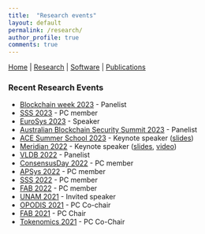 ```yaml
---
title:  "Research events"
layout: default
permalink: /research/
author_profile: true
comments: true
---
```


[Home](../index) | [Research](../research) | [Software](../software) | [Publications](../publications)

### Recent Research Events

- [Blockchain week 2023](https://blockchainweek.com.au/) - Panelist
- [SSS 2023](https://www.stabilizationsafetysecurity2023.com/) - PC member
- [EuroSys 2023](https://2023.eurosys.org/) - Speaker
- [Australian Blockchain Security Summit 2023](https://blockchainaustralia.org/australian-blockchain-security-summit/) - Panelist
- [ACE Summer School 2023](https://acesummerschool.github.io/) - Keynote speaker ([slides](../slides/TPS-2023.pdf))
- [Meridian 2022](https://meridian.stellar.org/speakers) - Keynote speaker ([slides](../slides/gramoli-meridian22-final.pdf), [video](https://youtu.be/E4Ie7gb41PY))
- [VLDB 2022](https://vldb.org/2022/?program-schedule-panel) - Panelist
- [ConsensusDay 2022](https://research.protocol.ai/sites/consensusday22/) - PC member
- [APSys 2022](https://ap-sys.org/) - PC member
- [SSS 2022](https://sss2022.limos.fr/) - PC member
- [FAB 2022](https://scfab.github.io/2022/) - PC member
- [UNAM 2021](https://youtu.be/wB5T2G6wZ5g) - Invited speaker
- [OPODIS 2021](https://opodis2021.unistra.fr/) - PC Co-chair
- [FAB 2021](https://scfab.github.io/2021/) - PC Chair
- [Tokenomics 2021](https://sites.google.com/nyu.edu/tokenomics2021) - PC Co-Chair
